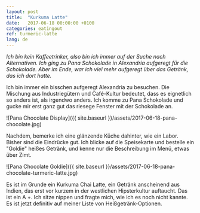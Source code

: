 ```yaml
---
layout: post
title:  "Kurkuma Latte"
date:   2017-06-18 00:00:00 +0100
categories: eatingout
ref: turmeric-latte
lang: de
---
```


*Ich bin kein Kaffeetrinker, also bin ich immer auf der Suche nach Alternativen. Ich ging zu Pana Schokolade in Alexandria aufgeregt für die Schokolade. Aber im Ende, war ich viel mehr aufgeregt über das Getränk, das ich dort hatte.*

Ich bin immer ein bisschen aufgeregt Alexandria zu besuchen. Die Mischung aus Industriegütern und Café-Kultur bedeutet, dass es eignetlich so anders ist, als irgendwo anders. Ich komme zu Pana Schokolade und gucke mir erst ganz gut das riesege Fenster mit der Schokolade an.

![Pana Chocolate Display]({{ site.baseurl }}/assets/2017-06-18-pana-chocolate.jpg)

Nachdem, bemerke ich eine glänzende Küche dahinter, wie ein Labor. Bisher sind die Eindrücke gut. Ich blicke auf die Speisekarte und bestelle ein "Goldie" heißes Getränk, und kenne nur die Beschreibung im Menü, etwas über Zimt.

![Pana Chocolate Goldie]({{ site.baseurl }}/assets/2017-06-18-pana-chocolate-turmeric-latte.jpg)

Es ist im Grunde ein Kurkuma Chai Latte, ein Getränk anscheinend aus Indien, das erst vor kurzem in der westlichen Hipsterkultur auftaucht. Das ist ein A +. Ich sitze nippen und fragte mich, wie ich es noch nicht kannte. Es ist jetzt definitiv auf meiner Liste von Heißgetränk-Optionen.


